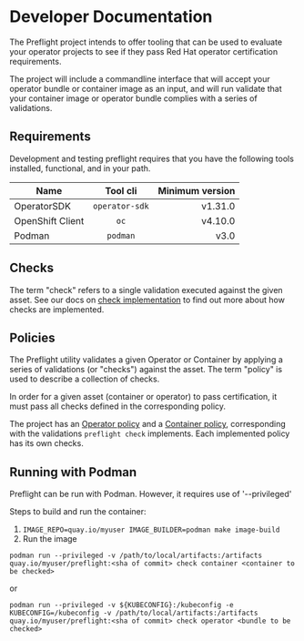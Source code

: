# Developer Documentation

The Preflight project intends to offer tooling that can be used to evaluate your
operator projects to see if they pass Red Hat operator certification
requirements.

The project will include a commandline interface that will accept your operator
bundle or container image as an input, and will run validate that your container
image or operator bundle complies with a series of validations.

## Requirements

Development and testing preflight requires that you have the following tools installed,
functional, and in your path.

| Name             | Tool cli          | Minimum version |
|----------------- |:-----------------:|----------------:|
| OperatorSDK      | `operator-sdk`    |         v1.31.0 |
| OpenShift Client | `oc`              |         v4.10.0 |
| Podman           | `podman`          |            v3.0 |

## Checks

The term "check" refers to a single validation executed against the given asset.
See our docs on [check implementation](IMPLEMENT_A_CHECK.md) to find out more
about how checks are implemented.

## Policies

The Preflight utility validates a given Operator or Container by applying a
series of validations (or "checks") against the asset. The term "policy" is used
to describe a collection of checks.

In order for a given asset (container or operator) to pass certification, it
must pass all checks defined in the corresponding policy.

The project has an [Operator
policy](https://github.com/redhat-openshift-ecosystem/openshift-preflight/blob/main/certification/engine/engine.go#L101)
and a [Container
policy](https://github.com/redhat-openshift-ecosystem/openshift-preflight/blob/main/certification/engine/engine.go#L101),
corresponding with the validations `preflight check` implements. Each
implemented policy has its own checks.

## Running with Podman

Preflight can be run with Podman. However, it requires use of '--privileged'

Steps to build and run the container:

1. `IMAGE_REPO=quay.io/myuser IMAGE_BUILDER=podman make image-build`
2. Run the image

`podman run --privileged -v /path/to/local/artifacts:/artifacts quay.io/myuser/preflight:<sha of commit> check container <container to be checked>`

or

`podman run --privileged -v ${KUBECONFIG}:/kubeconfig -e KUBECONFIG=/kubeconfig -v /path/to/local/artifacts:/artifacts quay.io/myuser/preflight:<sha of commit> check operator <bundle to be checked>`
